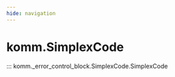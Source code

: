 ```yaml
---
hide: navigation
---
```


# komm.SimplexCode

::: komm._error_control_block.SimplexCode.SimplexCode
